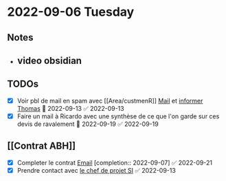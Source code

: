 # 2022-09-06 Tuesday

## Notes

- video obsidian
	-  
## TODOs

- [x] Voir pbl de mail en spam avec [[Area/custmenR]] [Mail](message://<MR1P264MB18755D9921537DD932B6D215AC969@MR1P264MB1875.FRAP264.PROD.OUTLOOK.COM>) et [informer Thomas](message://<79eadaf4-9442-45fe-8b09-138d0fdf72dc@Spark>) 📅 2022-09-13 ✅ 2022-09-13
- [x] Faire un mail à Ricardo avec une synthèse de ce que l'on garde sur ces devis de ravalement  📅 2022-09-19 ✅ 2022-09-19

## [[Contrat ABH]]
- [x] Completer le contrat [Email](readdle-spark://bl=QTpkb25hbGRvQHNvd2VsbGFwcC5jb207SUQ6UFIxUDI2NE1CMjE3NEY4MjhEQkRC%0D%0AMUEzMUM2NjU5MzVCQ0M3QjlAUFIxUDI2NE1CMjE3NC5GUkFQMjY0LlBST0QuT1VU%0D%0ATE9PSy5DT007ZUlEOkFBTWtBRE5oT1RFNU5UYzFMVGRrTVRJdE5EazVZeTFoTlRJ%0D%0AMUxXSTJNREl6TW1Fek16azVZd0JHQUFBQUFBRDdCZERmTnFRaFM2ZXNFTy9nd0FW%0D%0AWEJ3Q0FhaUhIZ0FnU1Q0Wnowd2F1V0xicEFBQUFBQUVNQUFDQWFpSEhnQWdTVDRa%0D%0AejB3YXVXTGJwQUFOdUkxcGlBQUE9OzQyMjExNjUwOQ%3D%3D) [completion:: 2022-09-07] ✅ 2022-09-21
- [x] Prendre contact avec [le chef de projet SI](readdle-spark://bl=QTpkb25hbGRvQHNvd2VsbGFwcC5jb207SUQ6TVJaUDI2NE1CMjg1N0E2Qzg5RjBF%0D%0ANkNERENBMjUzM0JEODQ2NzlATVJaUDI2NE1CMjg1Ny5GUkFQMjY0LlBST0QuT1VU%0D%0ATE9PSy5DT007ZUlEOkFBTWtBRE5oT1RFNU5UYzFMVGRrTVRJdE5EazVZeTFoTlRJ%0D%0AMUxXSTJNREl6TW1Fek16azVZd0JHQUFBQUFBRDdCZERmTnFRaFM2ZXNFTy9nd0FW%0D%0AWEJ3Q0FhaUhIZ0FnU1Q0Wnowd2F1V0xicEFBQUFBQUVNQUFDQWFpSEhnQWdTVDRa%0D%0AejB3YXVXTGJwQUFOdUhFcmhBQUE9OzczODYxNDgyMw%3D%3D) ✅ 2022-09-13
